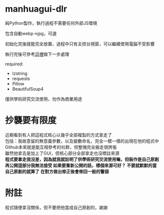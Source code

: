 # manhuagui-dlr

純Python製作，執行過程不需要任何外部JS環境

包含自動webp->jpg，可選

初始化完後就能完全放置，過程中只有主控台視窗，可以繼續使用電腦不受影響

執行完後可參考[這裡](https://github.com/HSSLC/kc-generator)做下一步處理

required:  
* lzstring
* requests
* Pillow
* BeautifulSoup4

僅供學術研究交流使用，勿作為商業用途

# 抄襲要有限度
近期看到有人把這程式核心以幾乎全部複製的方式拿走了  
包括：我故意留的無意義參數，以及變數命名，完全一模一樣的出現在他的程式中  
Github本來就是能互相參考的社群，但整塊完全搬走很誇張  
雖然他拿去是加上了GUI，但核心部分全部拿走也沒標註來源  
**程式要拿走我沒差，因為就我就註明了供學術研究交流使用嘛，但裝作是自己原創再公開這部分我無法接受
如果要重新公開的話，標個來源可好？
不要就默默的當自己原創的就算了**
**在對方做出修正後會修回一般的警語**

# 附註
程式隨便拿沒關係，但不要把他當成自己原創的，謝謝
